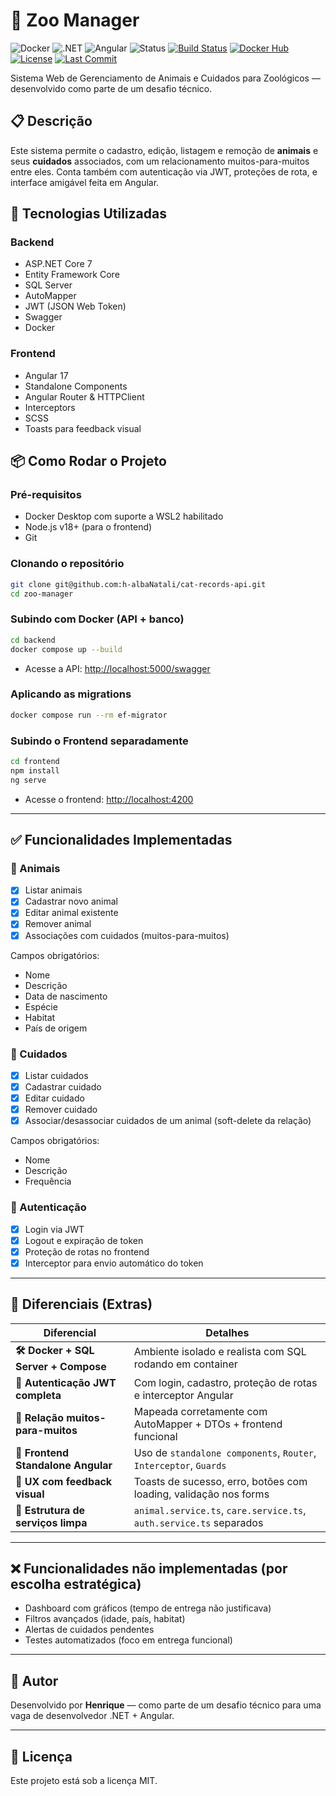 # 🐾 Zoo Manager

![Docker](https://img.shields.io/badge/Docker-ready-blue)
![.NET](https://img.shields.io/badge/.NET%207-API-blueviolet)
![Angular](https://img.shields.io/badge/Angular-17-red)
![Status](https://img.shields.io/badge/status-finalizado-brightgreen)
[![Build Status](https://github.com/h-albaNatali/test-ciee/actions/workflows/docker-image.yml/badge.svg)](https://github.com/h-albaNatali/test-ciee/actions)
[![Docker Hub](https://img.shields.io/badge/docker-ready-blue?logo=docker)](https://hub.docker.com/u/aspalba)
[![License](https://img.shields.io/badge/license-MIT-green)](LICENSE)
[![Last Commit](https://img.shields.io/github/last-commit/h-albaNatali/test-ciee)](https://github.com/h-albaNatali/test-ciee/commits)

Sistema Web de Gerenciamento de Animais e Cuidados para Zoológicos — desenvolvido como parte de um desafio técnico.

## 📋 Descrição

Este sistema permite o cadastro, edição, listagem e remoção de **animais** e seus **cuidados** associados, com um relacionamento muitos-para-muitos entre eles. Conta também com autenticação via JWT, proteções de rota, e interface amigável feita em Angular.

## 🚀 Tecnologias Utilizadas

### Backend

- ASP.NET Core 7
- Entity Framework Core
- SQL Server
- AutoMapper
- JWT (JSON Web Token)
- Swagger
- Docker

### Frontend

- Angular 17
- Standalone Components
- Angular Router & HTTPClient
- Interceptors
- SCSS
- Toasts para feedback visual

## 📦 Como Rodar o Projeto

### Pré-requisitos

- Docker Desktop com suporte a WSL2 habilitado
- Node.js v18+ (para o frontend)
- Git

### Clonando o repositório

```bash
git clone git@github.com:h-albaNatali/cat-records-api.git
cd zoo-manager
```

### Subindo com Docker (API + banco)

```bash
cd backend
docker compose up --build
```

- Acesse a API: [http://localhost:5000/swagger](http://localhost:5000/swagger)

### Aplicando as migrations

```bash
docker compose run --rm ef-migrator
```

### Subindo o Frontend separadamente

```bash
cd frontend
npm install
ng serve
```

- Acesse o frontend: [http://localhost:4200](http://localhost:4200)

---

## ✅ Funcionalidades Implementadas

### 🦁 Animais

- [x] Listar animais
- [x] Cadastrar novo animal
- [x] Editar animal existente
- [x] Remover animal
- [x] Associações com cuidados (muitos-para-muitos)

Campos obrigatórios:
- Nome
- Descrição
- Data de nascimento
- Espécie
- Habitat
- País de origem

### 💉 Cuidados

- [x] Listar cuidados
- [x] Cadastrar cuidado
- [x] Editar cuidado
- [x] Remover cuidado
- [x] Associar/desassociar cuidados de um animal (soft-delete da relação)

Campos obrigatórios:
- Nome
- Descrição
- Frequência

### 🔐 Autenticação

- [x] Login via JWT
- [x] Logout e expiração de token
- [x] Proteção de rotas no frontend
- [x] Interceptor para envio automático do token

---

## 🌟 Diferenciais (Extras)

| Diferencial | Detalhes |
|-------------|----------|
| **🛠️ Docker + SQL Server + Compose** | Ambiente isolado e realista com SQL rodando em container |
| **🔐 Autenticação JWT completa** | Com login, cadastro, proteção de rotas e interceptor Angular |
| **📌 Relação muitos-para-muitos** | Mapeada corretamente com AutoMapper + DTOs + frontend funcional |
| **💖 Frontend Standalone Angular** | Uso de `standalone components`, `Router`, `Interceptor`, `Guards` |
| **🚀 UX com feedback visual** | Toasts de sucesso, erro, botões com loading, validação nos forms |
| **📆 Estrutura de serviços limpa** | `animal.service.ts`, `care.service.ts`, `auth.service.ts` separados |

---

## ❌ Funcionalidades não implementadas (por escolha estratégica)

- Dashboard com gráficos (tempo de entrega não justificava)
- Filtros avançados (idade, país, habitat)
- Alertas de cuidados pendentes
- Testes automatizados (foco em entrega funcional)

---

## 👷️ Autor

Desenvolvido por **Henrique** — como parte de um desafio técnico para uma vaga de desenvolvedor .NET + Angular.

---

## 📌 Licença

Este projeto está sob a licença MIT.

